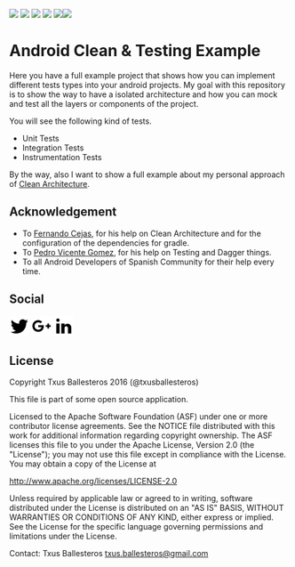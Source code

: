 ![](https://img.shields.io/badge/Platform-Android-green.svg) ![](https://img.shields.io/badge/Architecture-Clean%20Architecture-green.svg) ![](https://img.shields.io/badge/Principles-SOLID-red.svg) ![](https://img.shields.io/badge/Testing-JUnit%204%20&%20Espresso-green.svg) [![](https://img.shields.io/badge/Android%20Weekly-%23Issue%20188-blue.svg)](http://androidweekly.net/issues/issue-188)![](https://api.travis-ci.org/txusballesteros/Android-Clean-Testing.svg)

Android Clean & Testing Example
===============================

Here you have a full example project that shows how you can implement different tests types into your android projects. My goal with this repository is to show the way to have a isolated architecture and how you can mock and test all the layers or components of the project.

You will see the following kind of tests.

* Unit Tests
* Integration Tests
* Instrumentation Tests

By the way, also I want to show a full example about my personal approach of [Clean Architecture](https://blog.8thlight.com/uncle-bob/2012/08/13/the-clean-architecture.html).
 
## Acknowledgement

* To [Fernando Cejas](https://github.com/android10), for his help on Clean Architecture and for the configuration of the dependencies for gradle.
* To [Pedro Vicente Gomez](https://github.com/pedrovgs), for his help on Testing and Dagger things.
* To all Android Developers of Spanish Community for their help every time. 

## Social

[![](assets/twitter.png)](https://twitter.com/txusballesteros) [![](assets/google_plus.png)](https://plus.google.com/+txusballesteros) [![](assets/linkedin.png)](https://www.linkedin.com/in/txusballesteros)
    
## License

Copyright Txus Ballesteros 2016 (@txusballesteros)

This file is part of some open source application.

Licensed to the Apache Software Foundation (ASF) under one
or more contributor license agreements.  See the NOTICE file
distributed with this work for additional information
regarding copyright ownership.  The ASF licenses this file
to you under the Apache License, Version 2.0 (the
"License"); you may not use this file except in compliance
with the License.  You may obtain a copy of the License at

  http://www.apache.org/licenses/LICENSE-2.0

Unless required by applicable law or agreed to in writing,
software distributed under the License is distributed on an
"AS IS" BASIS, WITHOUT WARRANTIES OR CONDITIONS OF ANY
KIND, either express or implied.  See the License for the
specific language governing permissions and limitations
under the License.
 
Contact: Txus Ballesteros <txus.ballesteros@gmail.com>